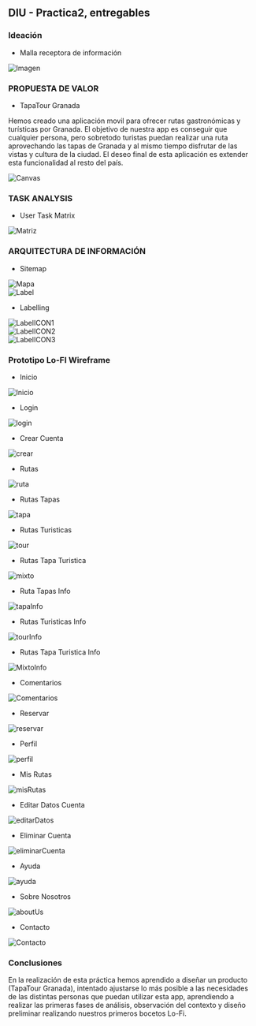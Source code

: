 ## DIU - Practica2, entregables

### Ideación 

* Malla receptora de información 

![Imagen](https://github.com/FranJimenez88/DIU21/blob/master/P2/Imagenes%20Trabajo/ReceptoraDeInformacion.PNG) 


### PROPUESTA DE VALOR

* TapaTour Granada  

Hemos creado una aplicación movil para ofrecer rutas gastronómicas y turísticas por Granada. El objetivo de nuestra app es conseguir que cualquier persona, pero sobretodo turistas puedan realizar una ruta aprovechando las tapas de Granada y al mismo tiempo disfrutar de las vistas y cultura de la ciudad. El deseo final de esta aplicación es extender esta funcionalidad al resto del país.  

![Canvas](https://github.com/FranJimenez88/DIU21/blob/master/P2/Imagenes%20Trabajo/Canvas.PNG)


### TASK ANALYSIS

* User Task Matrix 

![Matriz](https://github.com/FranJimenez88/DIU21/blob/master/P2/Imagenes%20Trabajo/TaskMatrix.PNG)


### ARQUITECTURA DE INFORMACIÓN

* Sitemap  

![Mapa](https://github.com/FranJimenez88/DIU21/blob/master/P2/Imagenes%20Trabajo/Sitemap.png)  
![Label](https://github.com/FranJimenez88/DIU21/blob/master/P2/Imagenes%20Trabajo/Label.PNG)

* Labelling

![LabelICON1](https://github.com/FranJimenez88/DIU21/blob/master/P2/Imagenes%20Trabajo/icons1.PNG)  
![LabelICON2](https://github.com/FranJimenez88/DIU21/blob/master/P2/Imagenes%20Trabajo/icons2.PNG)  
![LabelICON3](https://github.com/FranJimenez88/DIU21/blob/master/P2/Imagenes%20Trabajo/icons3.PNG)  

### Prototipo Lo-FI Wireframe 

* Inicio  

![Inicio](https://github.com/FranJimenez88/DIU21/blob/master/P2/Bocetos%20TapaTour/Inicio.png) 

* Login  

![login](https://github.com/FranJimenez88/DIU21/blob/master/P2/Bocetos%20TapaTour/InicioSesion.png)  

* Crear Cuenta  

![crear](https://github.com/FranJimenez88/DIU21/blob/master/P2/Bocetos%20TapaTour/Registro.PNG)  

* Rutas  

![ruta](https://github.com/FranJimenez88/DIU21/blob/master/P2/Bocetos%20TapaTour/rutas.PNG)  

* Rutas Tapas  

![tapa](https://github.com/FranJimenez88/DIU21/blob/master/P2/Bocetos%20TapaTour/RutaTapas.PNG)  

* Rutas Turisticas  

![tour](https://github.com/FranJimenez88/DIU21/blob/master/P2/Bocetos%20TapaTour/RutasTuristicas.png)  

* Rutas Tapa Turistica  

![mixto](https://github.com/FranJimenez88/DIU21/blob/master/P2/Bocetos%20TapaTour/RutasTapasTuristicas.PNG)  

* Ruta Tapas Info  

![tapaInfo](https://github.com/FranJimenez88/DIU21/blob/master/P2/Bocetos%20TapaTour/InfoRutaTapa.PNG)  

* Rutas Turisticas Info  

![tourInfo](https://github.com/FranJimenez88/DIU21/blob/master/P2/Bocetos%20TapaTour/InfoRutaTuristica.PNG)  

* Rutas Tapa Turistica Info  

![MixtoInfo](https://github.com/FranJimenez88/DIU21/blob/master/P2/Bocetos%20TapaTour/InfoRutaTapaTuristica.PNG)  

* Comentarios  

![Comentarios](https://github.com/FranJimenez88/DIU21/blob/master/P2/Bocetos%20TapaTour/Comentarios.PNG)  

* Reservar  

![reservar](https://github.com/FranJimenez88/DIU21/blob/master/P2/Bocetos%20TapaTour/reservar.PNG)  

* Perfil  

![perfil](https://github.com/FranJimenez88/DIU21/blob/master/P2/Bocetos%20TapaTour/perfil.PNG)  

* Mis Rutas  

![misRutas](https://github.com/FranJimenez88/DIU21/blob/master/P2/Bocetos%20TapaTour/misRutas.PNG)  

* Editar Datos Cuenta  

![editarDatos](https://github.com/FranJimenez88/DIU21/blob/master/P2/Bocetos%20TapaTour/modificarDatos.PNG)  

* Eliminar Cuenta  

![eliminarCuenta](https://github.com/FranJimenez88/DIU21/blob/master/P2/Bocetos%20TapaTour/eliminarCuenta.PNG)  

* Ayuda  

![ayuda](https://github.com/FranJimenez88/DIU21/blob/master/P2/Bocetos%20TapaTour/ayuda.PNG)  

* Sobre Nosotros  

![aboutUs](https://github.com/FranJimenez88/DIU21/blob/master/P2/Bocetos%20TapaTour/sobreNosotros.PNG)  

* Contacto  

![Contacto](https://github.com/FranJimenez88/DIU21/blob/master/P2/Bocetos%20TapaTour/contacto.PNG)  

### Conclusiones  

En la realización de esta práctica hemos aprendido a diseñar un producto (TapaTour Granada), intentado ajustarse lo más posible a las necesidades de las distintas personas que puedan utilizar esta app, aprendiendo a realizar las primeras fases de análisis, observación del contexto y diseño preliminar realizando nuestros primeros bocetos Lo-Fi.  
